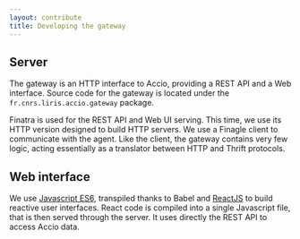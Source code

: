 ```yaml
---
layout: contribute
title: Developing the gateway
---
```


## Server

The gateway is an HTTP interface to Accio, providing a REST API and a Web interface.
Source code for the gateway is located under the `fr.cnrs.liris.accio.gateway` package.

Finatra is used for the REST API and Web UI serving.
This time, we use its HTTP version designed to build HTTP servers.
We use a Finagle client to communicate with the agent.
Like the client, the gateway contains very few logic, acting essentially as a translator between HTTP and Thrift protocols.

## Web interface

We use [Javascript ES6](https://babeljs.io/docs/learn-es2015/), transpiled thanks to Babel and [ReactJS](https://facebook.github.io/react/) to build reactive user interfaces.
React code is compiled into a single Javascript file, that is then served through the server.
It uses directly the REST API to access Accio data.
